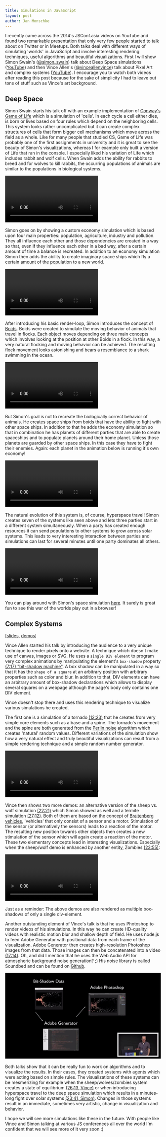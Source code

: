 ```yaml
---
title: Simulations in JavaScript
layout: post
author: Jan Monschke
---
```

I recently came across the 2014's JSConf.asia videos on YouTube and found two remarkable presentation that only very few people started to talk about on Twitter or in Meetups. Both talks deal with different ways of simulating 'worlds' in JavaScript and involve interesting rendering techniques, useful algorithms and beautiful visualizations. First I will show Simon Swain's ([@simon_swain](https://twitter.com/simon_swain)) talk about Deep Space simulations ([YouTube](https://www.youtube.com/watch?v=0HJPilemNns)) and then Vince Allen's ([@vinceallenvince](https://twitter.com/vinceallenvince)) talk about Pixel Art and complex systems ([YouTube](https://www.youtube.com/watch?v=mrxsD0mCpZ4)). I encourage you to watch both videos after reading this post because for the sake of simplicity I had to leave out tons of stuff such as Vince's art background.

## Deep Space

Simon Swain starts his talk off with an example implementation of [Conway's Game of Life](http://en.wikipedia.org/wiki/Conway%27s_Game_of_Life) which is a simulation of 'cells'. In each cycle a cell either dies, is born or lives based on four rules which depend on the neighboring cells. This system looks rather uncomplicated but it can create complex structures of cells that form bigger cell mechanisms which move across the field as a whole. Like for many people that studied CS, Game of Life was probably one of the first assignments in university and it is great to see the beauty of Simon's visualizations, whereas I for example only built a version of Life that ran in the console. I especially liked his variation of Life which includes rabbit and wolf cells. When Swain adds the ability for rabbits to breed and for wolves to kill rabbits, the occurring populations of animals are similar to the populations in biological systems.

<video src="/images/simulations/gol.webm" class="video-embed" controls loop></video>

Simon goes on by showing a custom economy simulation which is based upon four main properties: population, agriculture, industry and pollution. They all influence each other and those dependencies are created in a way so that, even if they influence each other in a bad way, after a certain amount of time a balance is recreated. In addition to an economy simulation Simon then adds the ability to create imaginary space ships which fly a certain amount of the population to a new world.

<video src="/images/simulations/economy.webm" class="video-embed" controls loop></video>

After introducing his basic render-loop, Simon introduces the concept of [Boids](http://en.wikipedia.org/wiki/Boids). Boids were created to simulate the moving behavior of animals that travel in flocks. Each object moves depending on three main concepts which involves looking at the position at other Boids in a flock. In this way, a very natural flocking and moving behavior can be achieved. The resulting flock movement looks astonishing and bears a resemblance to a shark swimming in the ocean.

<video src="/images/simulations/boids.webm" class="video-embed" controls loop></video>

But Simon's goal is not to recreate the biologically correct behavior of animals. He creates space ships from boids that have the ability to fight with other space ships. In addition to that he adds the economy simulation so that in combination he has planets of different parties that are able to create spaceships and to populate planets around their home planet. Unless those planets are guarded by other space ships. In this case they have to fight their enemies. Again: each planet in the animation below is running it's own economy!

<video src="/images/simulations/spaceships.webm" class="video-embed" controls loop></video>

The natural evolution of this system is, of course, hyperspace travel! Simon creates seven of the systems like seen above and lets three parties start in a different system simultaneously. When a party has created enough resources it can send populations to other systems to grow across solar systems. This leads to very interesting interaction between parties and simulations can last for several minutes until one party dominates all others.

<video src="/images/simulations/hyperspace.webm" class="video-embed" controls loop></video>

You can play around with Simon's space simulation [here](http://simonswain.com/deepspace/). It surely is great fun to see this war of the worlds play out in a browser!

## Complex Systems

[[slides](http://vinceallenvince.github.io/jsasia2014/), [demos](http://vinceallenvince.github.io/jsasia2014/)]

Vince Allen started his talk by introducing the audience to a very unique technique to render pixels onto a website. A technique which doesn't make use of canvas, images or SVG. He uses a `single DIV element` to program very complex animations by manipulating the element's `box-shadow` property [(7:17) "bit-shadow machine"](https://www.youtube.com/watch?v=mrxsD0mCpZ4#t=437). A box shadow can be manipulated in a way so that it has the `shape of a square` at an arbitrary position with arbitrary properties such as color and blur. In addition to that, DIV elements can have an arbitrary amount of box-shadow declarations which allows to display several squares on a webpage although the page's body only contains one DIV element.

Vince doesn't stop there and uses this rendering technique to visualize various simulations he created.

The first one is a simulation of a tornado [(12:23)](https://www.youtube.com/watch?v=mrxsD0mCpZ4#t=743) that he creates from very simple core elements such as a base and a spine. The tornado's movement and the spine are both generated from the [Perlin noise](http://en.wikipedia.org/wiki/Perlin_noise) algorithm which creates 'natural' random values. Different variations of the simulation show how a very natural effect and truly beautiful visualizations can result from a simple rendering technique and a simple random number generator.

<video src="/images/simulations/tornado.webm" class="video-embed" controls loop></video>

Vince then shows two more demos: an alternative version of the sheep vs. wolf simulation [(22:21)](https://www.youtube.com/watch?v=mrxsD0mCpZ4#t=1341) which Simon showed as well and a termite simulation [(27:12)](https://www.youtube.com/watch?v=mrxsD0mCpZ4#t=1632). Both of them are based on the concept of [Braitenberg vehicles](http://en.wikipedia.org/wiki/Braitenberg_vehicle), 'vehicles' that only consist of a sensor and a motor. Stimulation of the sensor (or alternatively the sensors) leads to a reaction of the motor. The resulting new position towards other objects then creates a new stimulation of the sensor which will again create a reaction of the motor. These two elementary concepts lead in interesting visualizations. Especially when the sheep/wolf demo is enhanced by another entity, Zombies [(23:55)](https://www.youtube.com/watch?v=mrxsD0mCpZ4#t=1435):

<video src="/images/simulations/wolvessheepzombies.webm" class="video-embed" controls loop></video>

Just as a reminder: The above demos are also rendered as multiple box-shadows of only a single div-element.

Another outstanding element of Vince's talk is that he uses Photoshop to render videos of his simulations. In this way he can create HD-quality videos with realistic motion blur and shallow depth of field. He uses node.js to feed Adobe Generator with positional data from each frame of the visualization. Adobe Generator then creates high-resolution Photoshop images from that data. Those images can then be concatenated into a video [(17:14)](https://www.youtube.com/watch?v=mrxsD0mCpZ4#t=1034). Oh, and did I mention that he uses the Web Audio API for atmospheric background noise generation? ;) His noise library is called Soundbed and can be found on [Github](https://github.com/vinceallenvince/soundbed).

[![Photoshop and JavaScript](/images/simulations/photoshop-and-js.jpg)](/images/simulations/photoshop-and-js.jpg)

Both talks show that it can be really fun to work on algorithms and to visualize the results. In their cases, they created systems with agents which were acting based on simple rules. The visualizations of these systems can be mesmerizing for example when the sheep/wolves/zombies system creates a state of equilibrium [(26:13, Vince)](https://www.youtube.com/watch?v=mrxsD0mCpZ4#t=1563) or when introducing hyperspace travel to the deep space simulation which results in a minutes-long fight over solar systems [(23:41, Simon)](https://www.youtube.com/watch?v=0HJPilemNns#t=1421). Changes in those systems result in an immediate, sometimes very artistic, change in visualization and behavior.

I hope we will see more simulations like these in the future. With people like Vince and Simon talking at various JS conferences all over the world I'm confident that we will see more of it very soon :)
